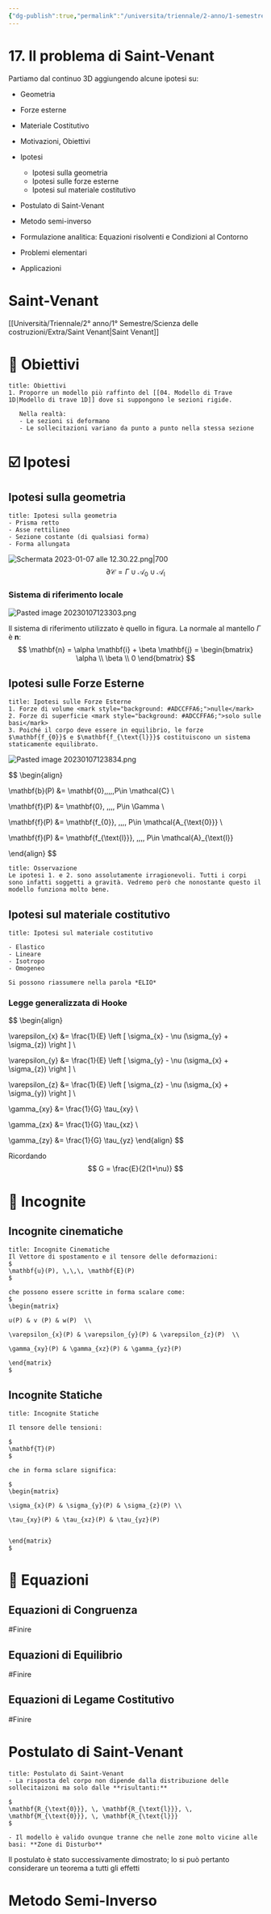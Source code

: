 ```yaml
---
{"dg-publish":true,"permalink":"/universita/triennale/2-anno/1-semestre/scienza-delle-costruzioni/appunti/17-il-problema-di-saint-venant/"}
---
```



# 17. Il problema di Saint-Venant

Partiamo dal continuo 3D aggiungendo alcune ipotesi su:
- Geometria
- Forze esterne
- Materiale Costitutivo

- Motivazioni, Obiettivi
- Ipotesi
	- Ipotesi sulla geometria
	- Ipotesi sulle forze esterne
	- Ipotesi sul materiale costitutivo
- Postulato di Saint-Venant
- Metodo semi-inverso
- Formulazione analitica: Equazioni risolventi e Condizioni al Contorno
- Problemi elementari
- Applicazioni

# Saint-Venant
[[Università/Triennale/2° anno/1° Semestre/Scienza delle costruzioni/Extra/Saint Venant\|Saint Venant]]

# 🎯 Obiettivi

```ad-note
title: Obiettivi
1. Proporre un modello più raffinto del [[04. Modello di Trave 1D|Modello di trave 1D]] dove si suppongono le sezioni rigide. 
   
   Nella realtà:
   - Le sezioni si deformano
   - Le sollecitazioni variano da punto a punto nella stessa sezione

```

# ☑️ Ipotesi
## Ipotesi sulla geometria

```ad-tip
title: Ipotesi sulla geometria
- Prisma retto
- Asse rettilineo
- Sezione costante (di qualsiasi forma)
- Forma allungata
```

![Schermata 2023-01-07 alle 12.30.22.png|700](/img/user/Universit%C3%A0/Triennale/2%C2%B0%20anno/1%C2%B0%20Semestre/Scienza%20delle%20costruzioni/Appunti/allegati/Schermata%202023-01-07%20alle%2012.30.22.png)
$$
\partial \mathcal{C} = \Gamma \cup \mathcal{A}_{0} \cup \mathcal{A}_{\text{l}}
$$
### Sistema di riferimento locale

![Pasted image 20230107123303.png](/img/user/Universit%C3%A0/Triennale/2%C2%B0%20anno/1%C2%B0%20Semestre/Scienza%20delle%20costruzioni/Appunti/allegati/Pasted%20image%2020230107123303.png)

Il sistema di riferimento utilizzato è quello in figura. 
La normale al mantello $\Gamma$ è $\mathbf{n}$:
$$
\mathbf{n} = \alpha \mathbf{i} + \beta \mathbf{j} =
\begin{bmatrix}
\alpha  \\ \beta \\ 0
\end{bmatrix}
$$

## Ipotesi sulle Forze Esterne

```ad-tip
title: Ipotesi sulle Forze Esterne
1. Forze di volume <mark style="background: #ADCCFFA6;">nulle</mark>
2. Forze di superficie <mark style="background: #ADCCFFA6;">solo sulle basi</mark>
3. Poiché il corpo deve essere in equilibrio, le forze $\mathbf{f_{0}}$ e $\mathbf{f_{\text{l}}}$ costituiscono un sistema staticamente equilibrato.
```

![Pasted image 20230107123834.png](/img/user/Universit%C3%A0/Triennale/2%C2%B0%20anno/1%C2%B0%20Semestre/Scienza%20delle%20costruzioni/Appunti/allegati/Pasted%20image%2020230107123834.png)

$$
\begin{align}

\mathbf{b}(P) &= \mathbf{0},\,\,\,\,P\in \mathcal{C} \\

\mathbf{f}(P) &= \mathbf{0}, \,\,\,\, P\in \Gamma \\

\mathbf{f}(P) &= \mathbf{f_{0}}, \,\,\,\, P\in \mathcal{A_{\text{0}}} \\

\mathbf{f}(P) &= \mathbf{f_{\text{l}}}, \,\,\,\, P\in \mathcal{A}_{\text{l}}

\end{align}
$$

```ad-note
title: Osservazione
Le ipotesi 1. e 2. sono assolutamente irragionevoli. Tutti i corpi sono infatti soggetti a gravità. Vedremo però che nonostante questo il modello funziona molto bene.
```


## Ipotesi sul materiale costitutivo

```ad-tip
title: Ipotesi sul materiale costitutivo

- Elastico
- Lineare
- Isotropo
- Omogeneo

Si possono riassumere nella parola *ELIO*
```

### Legge generalizzata di Hooke

$$
\begin{align}

\varepsilon_{x} &= \frac{1}{E} \left [ \sigma_{x} - \nu (\sigma_{y} + \sigma_{z}) \right ] \\

\varepsilon_{y} &= \frac{1}{E} \left [ \sigma_{y} - \nu (\sigma_{x} + \sigma_{z}) \right ] \\

\varepsilon_{z} &= \frac{1}{E} \left [ \sigma_{z} - \nu (\sigma_{x} + \sigma_{y}) \right ] \\

\gamma_{xy} &= \frac{1}{G} \tau_{xy} \\

\gamma_{zx} &= \frac{1}{G} \tau_{xz} \\

\gamma_{zy} &= \frac{1}{G} \tau_{yz}
\end{align}
$$

Ricordando 
$$ 
G = \frac{E}{2(1+\nu)}
$$

# 🥸 Incognite
## Incognite cinematiche

```ad-Teo
title: Incognite Cinematiche
Il Vettore di spostamento e il tensore delle deformazioni:
$
\mathbf{u}(P), \,\,\, \mathbf{E}(P)
$

che possono essere scritte in forma scalare come:
$
\begin{matrix}

u(P) & v (P) & w(P)  \\ 

\varepsilon_{x}(P) & \varepsilon_{y}(P) & \varepsilon_{z}(P)  \\ 

\gamma_{xy}(P) & \gamma_{xz}(P) & \gamma_{yz}(P)

\end{matrix}
$

```

## Incognite Statiche

```ad-Teo
title: Incognite Statiche

Il tensore delle tensioni:

$
\mathbf{T}(P)
$

che in forma sclare significa:

$
\begin{matrix}

\sigma_{x}(P) & \sigma_{y}(P) & \sigma_{z}(P) \\ 

\tau_{xy}(P) & \tau_{xz}(P) & \tau_{yz}(P)


\end{matrix}
$

```

# 🧮 Equazioni

## Equazioni di Congruenza
#Finire 
## Equazioni di Equilibrio
#Finire 
## Equazioni di Legame Costitutivo
#Finire 


# Postulato di Saint-Venant

```ad-Teo
title: Postulato di Saint-Venant
- La risposta del corpo non dipende dalla distribuzione delle sollecitaizoni ma solo dalle **risultanti:**

$
\mathbf{R_{\text{0}}}, \, \mathbf{R_{\text{l}}}, \, \mathbf{M_{\text{0}}}, \, \mathbf{R_{\text{l}}}
$

- Il modello è valido ovunque tranne che nelle zone molto vicine alle basi: **Zone di Disturbo**

```

Il postulato è stato successivamente dimostrato; lo si può pertanto considerare un teorema a tutti gli effetti


# Metodo Semi-Inverso



